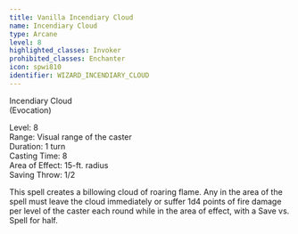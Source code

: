 ```yaml
---
title: Vanilla Incendiary Cloud
name: Incendiary Cloud
type: Arcane
level: 8
highlighted_classes: Invoker
prohibited_classes: Enchanter
icon: spwi810
identifier: WIZARD_INCENDIARY_CLOUD
---
```

Incendiary Cloud  
(Evocation)   
  
Level: 8  
Range: Visual range of the caster  
Duration: 1 turn   
Casting Time: 8  
Area of Effect: 15-ft. radius   
Saving Throw: 1/2  
  
This spell creates a billowing cloud of roaring flame. Any in the area of the spell must leave the cloud immediately or suffer 1d4 points of fire damage per level of the caster each round while in the area of effect, with a Save vs. Spell for half.  
